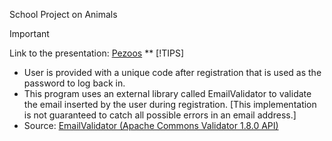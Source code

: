 School Project on Animals
> [!IMPORTANT]
> Link to the presentation: [Pezoos](https://docs.google.com/presentation/d/1EXACS58cUkxmJNk-Sjobpll4VF5ENN8sYRjf71hFX7I/edit?usp=sharing)
**
> [!TIPS]
> * User is provided with a unique code after registration that is used as the password to log back in.
> * This program uses an external library called EmailValidator to validate the email inserted by the user during registration. [This implementation is not guaranteed to catch all possible errors in an email address.]
> * Source: [EmailValidator (Apache Commons Validator 1.8.0 API)](https://commons.apache.org/proper/commons-validator/apidocs/org/apache/commons/validator/routines/EmailValidator.html) 
